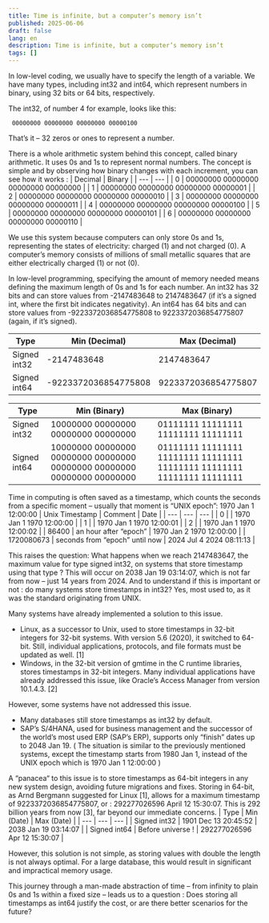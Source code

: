 ```yaml
---
title: Time is infinite, but a computer’s memory isn’t
published: 2025-06-06
draft: false
lang: en
description: Time is infinite, but a computer’s memory isn’t
tags: []
---
```


In low-level coding, we usually have to specify the length of a variable. We have many types, including int32 and int64, which represent numbers in binary, using 32 bits or 64 bits, respectively.

The int32, of number 4 for example, looks like this:

```
 00000000 00000000 00000000 00000100
```

That’s it – 32 zeros or ones to represent a number.

There is a whole arithmetic system behind this concept, called binary arithmetic. It uses 0s and 1s to represent normal numbers. The concept is simple and by observing how binary changes with each increment, you can see how it works :
| Decimal	| Binary |
| --- | --- |
| 0	| 00000000 00000000 00000000 00000000 |
| 1	| 00000000 00000000 00000000 00000001 |
| 2	| 00000000 00000000 00000000 00000010 |
| 3	| 00000000 00000000 00000000 00000011 |
| 4	| 00000000 00000000 00000000 00000100 |
| 5	| 00000000 00000000 00000000 00000101 |
| 6	| 00000000 00000000 00000000 00000110 |

We use this system because computers can only store 0s and 1s, representing the states of electricity: charged (1) and not charged (0). A computer’s memory consists of millions of small metallic squares that are either electrically charged (1) or not (0).

In low-level programming, specifying the amount of memory needed means defining the maximum length of 0s and 1s for each number.
An int32 has 32 bits and can store values from -2147483648 to 2147483647 (if it’s a signed int, where the first bit indicates negativity). An int64 has 64 bits and can store values from -9223372036854775808 to 9223372036854775807 (again, if it’s signed).

| Type| Min (Decimal)	| Max (Decimal) |
| --- | --- | --- |
| Signed int32 | -2147483648	| 2147483647 |
| Signed int64	| -9223372036854775808	| 9223372036854775807 |

| Type	| Min (Binary)	| Max (Binary) |
| --- | --- | --- |
| Signed int32	| 10000000 00000000 00000000 00000000	| 01111111 11111111 11111111 11111111 |
| Signed int64	| 10000000 00000000 00000000 00000000 00000000 00000000 00000000 00000000	| 01111111 11111111 11111111 11111111 11111111 11111111 11111111 11111111 |

Time in computing is often saved as a timestamp, which counts the seconds from a specific moment – usually that moment is “UNIX epoch”: 1970 Jan 1 12:00:00
| Unix Timestamp |	Comment	| Date |
| --- | --- | --- |
| 0	|	| 1970 Jan 1 1970 12:00:00 |
| 1	| | 1970 Jan 1 1970 12:00:01 |
| 2	|	| 1970 Jan 1 1970 12:00:02 |
| 86400	| an hour after “epoch”	| 1970 Jan 2 1970 12:00:00 |
| 1720080673	| seconds from “epoch” until now	| 2024 Jul 4 2024 08:11:13 |

This raises the question: What happens when we reach 2147483647, the maximum value for type signed int32, on systems that store timestamp using that type ? This will occur on 2038 Jan 19 03:14:07, which is not far from now – just 14 years from 2024. And to understand if this is important or not : do many systems store timestamps in int32? Yes, most used to, as it was the standard originating from UNIX.

Many systems have already implemented a solution to this issue.
 - Linux, as a successor to Unix, used to store timestamps in 32-bit integers for 32-bit systems. With version 5.6 (2020), it switched to 64-bit. Still, individual applications, protocols, and file formats must be updated as well. [1]
 - Windows, in the 32-bit version of gmtime in the C runtime libraries, stores timestamps in 32-bit integers. Many individual applications have already addressed this issue, like Oracle’s Access Manager from version 10.1.4.3. [2]

However, some systems have not addressed this issue. 
 - Many databases still store timestamps as int32 by default. 
 - SAP’s S/4HANA, used for business management and the successor of the world’s most used ERP (SAP’s ERP), supports only “finish” dates up to 2048 Jan 19. ( The situation is similar to the previously mentioned systems, except the timestamp starts from 1980 Jan 1, instead of the UNIX epoch which is 1970 Jan 1 12:00:00 )

A “panacea“ to this issue is to store timestamps as 64-bit integers in any new system design, avoiding future migrations and fixes. Storing in 64-bit, as Arnd Bergmann suggested for Linux [1], allows for a maximum timestamp of 9223372036854775807, or : 292277026596 April 12 15:30:07. This is 292 billion years from now [3], far beyond our immediate concerns.
| Type |	Min (Date)	| Max (Date) |
| --- | --- | --- |
| Signed int32	| 1901 Dec 13 20:45:52	| 2038 Jan 19 03:14:07 |
| Signed int64	| Before universe ! |	292277026596 Apr 12 15:30:07 |

However, this solution is not simple, as storing values with double the length is not always optimal. For a large database, this would result in significant and impractical memory usage.

This journey through a man-made abstraction of time – from infinity to plain 0s and 1s within a fixed size – leads us to a question : Does storing all timestamps as int64 justify the cost, or are there better scenarios for the future?
